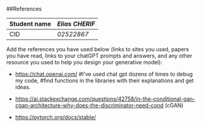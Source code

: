 ##References


| Student name      | *Elias CHERIF* |
| ----------- | ----------- |
| CID      | *02522867*       |

Add the references you have used below (links to sites you used, papers you have read, links to your chatGPT prompts and answers, and any other resource you used to help you design your generative model):

- https://chat.openai.com/ #I've used chat gpt dozens of times to debug my code,
                           #find functions in the libraries with their explanations and get ideas.

- https://ai.stackexchange.com/questions/42758/in-the-conditional-gan-cgan-architecture-why-does-the-discriminator-need-cond (cGAN)

- https://pytorch.org/docs/stable/


